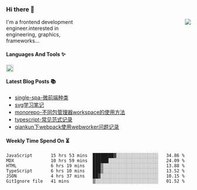 <!--
**zhaohuanyuu/zhaohuanyuu** is a ✨ _special_ ✨ repository because its `README.md` (this file) appears on your GitHub profile.
-->

### Hi there 👋

<picture>
  <source media="(prefers-color-scheme: dark)" srcset="https://github-readme-stats.vercel.app/api?username=zhaohuanyuu&count_private=true&show_icons=true&theme=city_lights&hide_title=true">
  <img align="right" src="https://github-readme-stats.vercel.app/api?username=zhaohuanyuu&count_private=true&show_icons=true&hide_title=true">
</picture>

<p align="left" style="width:40%">I'm a frontend development engineer.interested in engineering, graphics, frameworks...</p>

#### Languages And Tools ✨

<img align="left" height="20" src="https://skillicons.dev/icons?i=js,ts,nodejs,rust,react,vue,svelte,gatsby,graphql,nestjs" />

</br>

#### Latest Blog Posts 📚
<!-- BLOG-POST-LIST:START -->
- [single-spa-微前端种类](https://auu.zone/post/single-spa-note)
- [svg学习笔记](https://auu.zone/post/svg-note)
- [monorepo-不同包管理器workspace的使用方法](https://auu.zone/post/workspace)
- [typescript-常见范式记录](https://auu.zone/post/ts-pattern)
- [qiankun下webpack使用webworker问题记录](https://auu.zone/post/wp-worker)
<!-- BLOG-POST-LIST:END -->

#### Weekly Time Spend On ⏳
<!--START_SECTION:waka-->

```text
JavaScript       15 hrs 53 mins  ████████▓░░░░░░░░░░░░░░░░   34.86 %
MDX              10 hrs 59 mins  ██████░░░░░░░░░░░░░░░░░░░   24.09 %
HTML             6 hrs 19 mins   ███▒░░░░░░░░░░░░░░░░░░░░░   13.88 %
TypeScript       6 hrs 10 mins   ███▒░░░░░░░░░░░░░░░░░░░░░   13.52 %
JSON             4 hrs 37 mins   ██▓░░░░░░░░░░░░░░░░░░░░░░   10.15 %
GitIgnore file   41 mins         ▒░░░░░░░░░░░░░░░░░░░░░░░░   01.52 %
```

<!--END_SECTION:waka-->
